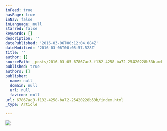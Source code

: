 ```yaml
---
inFeed: true
hasPage: true
inNav: false
inLanguage: null
starred: false
keywords: []
description: ''
datePublished: '2016-03-06T00:12:04.084Z'
dateModified: '2016-03-06T00:05:57.528Z'
title: ''
author: []
sourcePath: _posts/2016-03-05-67867ac3-f132-4258-ba72-25420228b53b.md
published: true
authors: []
publisher:
  name: null
  domain: null
  url: null
  favicon: null
url: 67867ac3-f132-4258-ba72-25420228b53b/index.html
_type: Article

---
```

![](https://s3-us-west-2.amazonaws.com/the-grid-img/p/69715e8fa759e7fd6984e065475912d81c97830c.png)